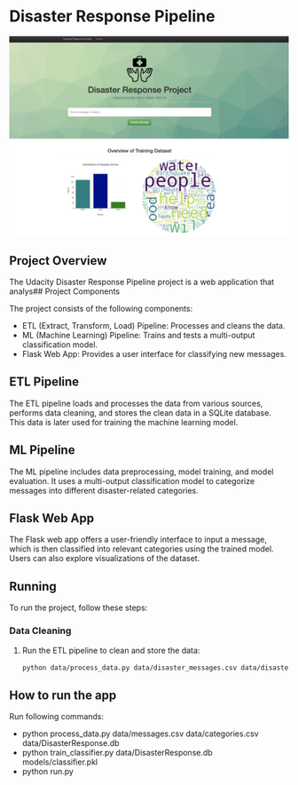 # Disaster Response Pipeline 
![App header](https://raw.githubusercontent.com/sadiaTab/Disaster_Response_Pipeline/main/screenshots/header.png)

## Project Overview
The Udacity Disaster Response Pipeline project is a web application that analys## Project Components

The project consists of the following components:

- ETL (Extract, Transform, Load) Pipeline: Processes and cleans the data.
- ML (Machine Learning) Pipeline: Trains and tests a multi-output classification model.
- Flask Web App: Provides a user interface for classifying new messages.

## ETL Pipeline
The ETL pipeline loads and processes the data from various sources, performs data cleaning, and stores the clean data in a SQLite database. This data is later used for training the machine learning model.

## ML Pipeline
The ML pipeline includes data preprocessing, model training, and model evaluation. It uses a multi-output classification model to categorize messages into different disaster-related categories.

## Flask Web App
The Flask web app offers a user-friendly interface to input a message, which is then classified into relevant categories using the trained model. Users can also explore visualizations of the dataset.

## Running
To run the project, follow these steps:

### Data Cleaning
1. Run the ETL pipeline to clean and store the data:
   ```bash
   python data/process_data.py data/disaster_messages.csv data/disaster_categories.csv data/DisasterResponse.db
    ```

## How to run the app

Run following commands:
- python process_data.py data/messages.csv data/categories.csv data/DisasterResponse.db
- python train_classifier.py data/DisasterResponse.db models/classifier.pkl
- python run.py
